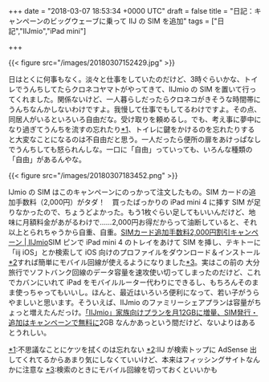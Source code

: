 
+++
date = "2018-03-07 18:53:34 +0000 UTC"
draft = false
title = "日記：キャンペーンのビッグウェーブに乗って IIJ の SIM を追加"
tags = ["日記","IIJmio","iPad mini"]

+++


{{< figure src="/images/20180307152429.jpg"  >}}

日はとくに何事もなく。淡々と仕事をしていたのだけど、3時ぐらいかな、トイレでうんちしてたらクロネコヤマトがやってきて、IIJmio の SIM を置いて行ってくれました。関係ないけど、一人暮らしだったらクロネコがきそうな時間帯にうんちなんかしないわけですよ。我慢して仕事でもしてるわけですよ。その点、同居人がいるといろいろ自由だな。受け取りを頼めるし。でも、考え事に夢中になり過ぎてうんちを流すの忘れたり<a href="#f-2ecfd6a1" name="fn-2ecfd6a1" title="不思議なことにケツを拭くのは忘れない">*1</a>、トイレに鍵をかけるのを忘れたりすると大変なことになるのは不自由だと思う。一人だったら便所の扉をあけっぱなしでうんちしても怒られんしな。一口に「自由」っていっても、いろんな種類の「自由」があるんやな。

{{< figure src="/images/20180307183452.png"  >}}

IJmio の SIM はこのキャンペーンにのっかって注文したもの。SIM カードの追加手数料（2,000円）がタダ！　買ったばっかりの iPad mini 4 に挿す SIM が足りなかったので、ちょうどよかった。もう1枚ぐらい足してもいいんだけど、地味に月額料金があがるわけで……2,000円お得だからって油断していると、それ以上とられちゃうから自重、自重。[SIMカード追加手数料2,000円割引キャンペーン | IIJmio](https://www.iijmio.jp/campaign/simadd/201803.jsp)SIM ピンで iPad mini 4 のトレイをあけて SIM を挿し、テキトーに「iij iOS」とか検索して iOS 向けのプロファイルをダウンロード＆インストール<a href="#f-74cb81c8" name="fn-74cb81c8" title="IIJ が検索トップに AdSense 出してくれてるからあまり気にしなくていいけど、本来はフィッシングサイトなんかに注意な">*2</a>すれば簡単にモバイル回線が使えるようになりました<a href="#f-806b643b" name="fn-806b643b" title="検索のときにモバイル回線を切っておくといいかも">*3</a>。実はこの前の 大分旅行でソフトバンク回線のデータ容量を速攻使い切ってしまったのだけど、これでカバンにいれて iPad をモバイルルーター代わりにできるし、もちろんそのまま使っちゃってもいいし。ほんと、最近はいろいろ便利になって、若い子がうらやましいと思います。そういえば、IIJmio のファミリーシェアプランは容量がちょっと増えたんだっけ。[「IIJmio」家族向けプランを月12GBに増量、SIM発行・追加はキャンペーンで無料に](https://k-tai.watch.impress.co.jp/docs/news/1109189.html)2GB なんかあっという間だけど、ないよりはあるとうれしい。
<div class="footnote">
<a href="#fn-2ecfd6a1" name="f-2ecfd6a1" class="footnote-number">*1</a><span class="footnote-delimiter">:</span><span class="footnote-text">不思議なことにケツを拭くのは忘れない</span>
<a href="#fn-74cb81c8" name="f-74cb81c8" class="footnote-number">*2</a><span class="footnote-delimiter">:</span><span class="footnote-text">IIJ が検索トップに AdSense 出してくれてるからあまり気にしなくていいけど、本来はフィッシングサイトなんかに注意な</span>
<a href="#fn-806b643b" name="f-806b643b" class="footnote-number">*3</a><span class="footnote-delimiter">:</span><span class="footnote-text">検索のときにモバイル回線を切っておくといいかも</span>
</div>

